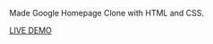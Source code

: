 Made Google Homepage Clone with HTML and CSS.

<a href="https://blackk-beard.github.io/Google-Homepage/" target="blank"> LIVE DEMO </a>
